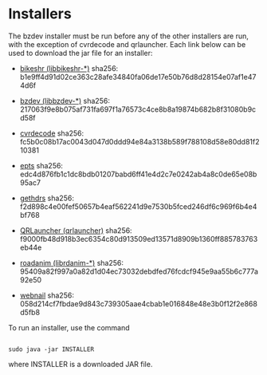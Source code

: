 # Installers
The bzdev installer must be run before any of the other installers are run,
with the exception of cvrdecode and qrlauncher.
Each link below can be used to
download the jar file for an installer:

  - [bikeshr (libbikeshr-*)](https://billzaumen.github.io/bzdev/installers/bikeshr-install-1.4.9.jar)
    sha256: b1e9ff4d91d02ce363c28afe34840fa06de17e50b76d8d28154e07af1e474d6f

  - [bzdev (libbzdev-*)](https://billzaumen.github.io/bzdev/installers/bzdev-install-2.1.73.jar)
    sha256: 217063f9e8b075af731fa697f1a76573c4ce8b8a19874b682b8f31080b9cd58f

  - [cvrdecode](https://billzaumen.github.io/bzdev/installers/cvrdecode-install-1.3.jar)
    sha256: fc5b0c08b17ac0043d047d0ddd94e84a3138b589f788108d58e80dd81f210381

  - [epts](https://billzaumen.github.io/bzdev/installers/epts-install-1.1.33.jar)
    sha256: edc4d876fb1c1dc8bdb01207babd6ff41e4d2c7e0242ab4a8c0de65e08b95ac7

  - [gethdrs](https://billzaumen.github.io/bzdev/installers/gethdrs-install-1.1.1.jar)
    sha256: f2d898c4e00fef50657b4eaf562241d9e7530b5fced246df6c969f6b4e4bf768

  - [QRLauncher (qrlauncher)](https://billzaumen.github.io/bzdev/installers/qrlauncher-install-1.14.jar)
    sha256: f9000fb48d918b3ec6354c80d913509ed13571d8909b1360ff885783763eb44e

  - [roadanim (librdanim-*)](https://billzaumen.github.io/bzdev/installers/roadanim-install-1.4.13.jar)
    sha256: 95409a82f997a0a82d1d04ec73032debdfed76fcdcf945e9aa55b6c777a92e50

  - [webnail](https://billzaumen.github.io/bzdev/installers/webnail-install-1.6.28.jar)
    sha256: 058d214cf7fbdae9d843c739305aae4cbab1e016848e48e3b0f12f2e868d5fb8

To run an installer, use the command

```

sudo java -jar INSTALLER
```

where INSTALLER is a downloaded JAR file.
